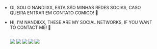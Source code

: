 - OI, SOU O NANDIIXX, ESTA SÃO MINHAS REDES SOCIAS, CASO QUEIRA ENTRAR EM CONTATO COMIGO! 🤗
- HI, I'M NANDIIXX, THESE ARE MY SOCIAL NETWORKS, IF YOU WANT TO CONTACT ME! 🤗

   ##
 
  <a 
     href="https://www.youtube.com/channel/UCJUq5KbYxUjSfzxzS-eojyw" target="_blank" 
     rel="noopener noreferrer"> 
   <img src="https://img.shields.io/badge/YouTube-FF0000?style=for-the-badge&logo=youtube&logoColor=white"></a>
  <a 
     href="https://instagram.com/hernandiixx" target="_blank"> 
   <img src="https://img.shields.io/badge/-Instagram-%23E4405F?style=for-the-badge&logo=instagram&logoColor=white"></a>
  <a 
     href="https://twitter.com/Nandiixx" target="_blank" 
     rel="noopener noreferrer"> 
   <img src="https://img.shields.io/badge/twitter-00acee?style=for-the-badge&logo=twitter&logoColor=white"></a>
  <a 
     href="https://www.twitch.tv/nandiixx" target="_blank" 
     rel="noopener noreferrer"> 
   <img src="https://img.shields.io/badge/Twitch-9146FF?style=for-the-badge&logo=twitch&logoColor=white"></a>
  <a 
     href = "mailto:nandiixx.official@gmail.com" target="_blank" 
     rel="noopener noreferrer"> 
   <img src="https://img.shields.io/badge/-Gmail-%23333?style=for-the-badge&logo=gmail&logoColor=white"></a>
 


